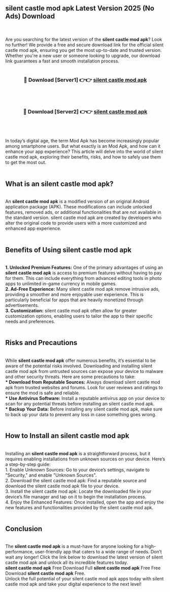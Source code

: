 ## silent castle mod apk Latest Version 2025 (No Ads) Download
<br><br>
Are you searching for the latest version of the <strong>silent castle mod apk</strong>? Look no further! We provide a free and secure download link for the official silent castle mod apk, ensuring you get the most up-to-date and trusted version. Whether you're a new user or someone looking to upgrade, our download link guarantees a fast and smooth installation process.
<br>
<br>
<div align="center">
<h3>🔴 Download [Server1] 👉👉 <a href="https://modyolo.store/silent_castle_mod_apk">silent castle mod apk</a></h3><br>
<br>
<h3>🔴 Download [Server2] 👉👉 <a href="https://modyolo.store/silent_castle_mod_apk">silent castle mod apk</a></h3><br>
</div>
<br>
<br>
In today’s digital age, the term Mod Apk has become increasingly popular among smartphone users. But what exactly is an Mod Apk, and how can it enhance your app experience? This article will delve into the world of silent castle mod apk, exploring their benefits, risks, and how to safely use them to get the most out.
<br>
<br>
<h2>What is an silent castle mod apk?</h2>
<br>
An <strong>silent castle mod apk</strong> is a modified version of an original Android application package (APK). These modifications can include unlocked features, removed ads, or additional functionalities that are not available in the standard version. silent castle mod apk are created by developers who alter the original code to provide users with a more customized and enhanced app experience.
<br>
<br>
<h2>Benefits of Using silent castle mod apk</h2>
<br>
<strong> 1. Unlocked Premium Features:</strong> One of the primary advantages of using an <strong>silent castle mod apk</strong> is access to premium features without having to pay for them. This can include everything from advanced editing tools in photo apps to unlimited in-game currency in mobile games.
<br>
<strong> 2. Ad-Free Experience:</strong> Many silent castle mod apk remove intrusive ads, providing a smoother and more enjoyable user experience. This is particularly beneficial for apps that are heavily monetized through advertisements.
<br>
<strong> 3. Customization:</strong> silent castle mod apk often allow for greater customization options, enabling users to tailor the app to their specific needs and preferences.
<br>
<br>
<h2>Risks and Precautions</h2>
<br>
While <strong>silent castle mod apk</strong> offer numerous benefits, it’s essential to be aware of the potential risks involved. Downloading and installing silent castle mod apk from untrusted sources can expose your device to malware and other security threats. Here are some precautions to take:
<br>
<strong> * Download from Reputable Sources:</strong> Always download silent castle mod apk from trusted websites and forums. Look for user reviews and ratings to ensure the mod is safe and reliable.
<br>
<strong> * Use Antivirus Software:</strong> Install a reputable antivirus app on your device to scan for any potential threats before installing an silent castle mod apk.
<br>
<strong> * Backup Your Data:</strong> Before installing any silent castle mod apk, make sure to back up your data to prevent any loss in case something goes wrong.
<br>
<br>
<h2>How to Install an silent castle mod apk</h2>
<br>
Installing an <strong>silent castle mod apk</strong> is a straightforward process, but it requires enabling installations from unknown sources on your device. Here’s a step-by-step guide:
<br>
 1. Enable Unknown Sources: Go to your device’s settings, navigate to "Security," and enable "Unknown Sources".
<br>
 2. Download the silent castle mod apk: Find a reputable source and download the silent castle mod apk file to your device.
<br>
 3. Install the silent castle mod apk: Locate the downloaded file in your device’s file manager and tap on it to begin the installation process.
<br>
 4. Enjoy the Enhanced Features: Once installed, open the app and enjoy the new features and functionalities provided by the silent castle mod apk.
<br>
<br>
<h2><strong>Conclusion</strong></h2>
<br>
The <strong>silent castle mod apk</strong> is a must-have for anyone looking for a high-performance, user-friendly app that caters to a wide range of needs. Don’t wait any longer! Click the link below to download the latest version of silent castle mod apk and unlock all its incredible features today.
<br>
<strong>silent castle mod apk</strong> Free Download Full <strong>silent castle mod apk</strong> Free Free Download <strong>silent castle mod apk</strong> Free.
<br>
Unlock the full potential of your silent castle mod apk apps today with silent castle mod apk and take your digital experience to the next level!

